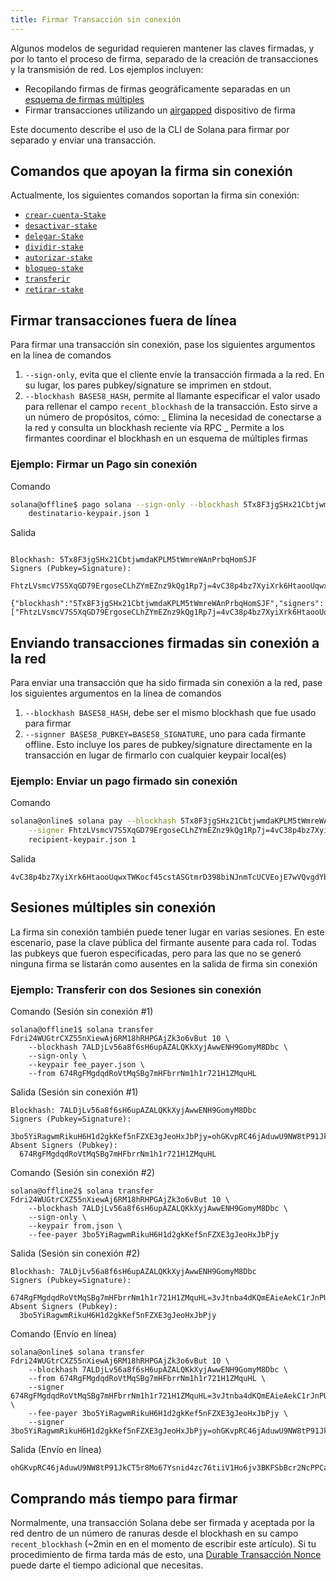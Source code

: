 ```yaml
---
title: Firmar Transacción sin conexión
---
```


Algunos modelos de seguridad requieren mantener las claves firmadas, y por lo tanto el proceso de firma, separado de la creación de transacciones y la transmisión de red. Los ejemplos incluyen:

- Recopilando firmas de firmas geográficamente separadas en un [esquema de firmas múltiples](cli/usage.md#multiple-witnesses)
- Firmar transacciones utilizando un [airgapped](<https://en.wikipedia.org/wiki/Air_gap_(networking)>) dispositivo de firma

Este documento describe el uso de la CLI de Solana para firmar por separado y enviar una transacción.

## Comandos que apoyan la firma sin conexión

Actualmente, los siguientes comandos soportan la firma sin conexión:

- [`crear-cuenta-Stake`](cli/usage.md#solana-create-stake-account)
- [`desactivar-stake`](cli/usage.md#solana-deactivate-stake)
- [`delegar-Stake`](cli/usage.md#solana-delegate-stake)
- [`dividir-stake`](cli/usage.md#solana-split-stake)
- [`autorizar-stake`](cli/usage.md#solana-stake-authorize)
- [`bloqueo-stake`](cli/usage.md#solana-stake-set-lockup)
- [`transferir`](cli/usage.md#solana-transfer)
- [`retirar-stake`](cli/usage.md#solana-withdraw-stake)

## Firmar transacciones fuera de línea

Para firmar una transacción sin conexión, pase los siguientes argumentos en la línea de comandos

1. `--sign-only`, evita que el cliente envíe la transacción firmada a la red. En su lugar, los pares pubkey/signature se imprimen en stdout.
2. `--blockhash BASE58_HASH`, permite al llamante especificar el valor usado para rellenar el campo `recent_blockhash` de la transacción. Esto sirve a un número de propósitos, cómo: _ Elimina la necesidad de conectarse a la red y consulta un blockhash reciente vía RPC _ Permite a los firmantes coordinar el blockhash en un esquema de múltiples firmas

### Ejemplo: Firmar un Pago sin conexión

Comando

```bash
solana@offline$ pago solana --sign-only --blockhash 5Tx8F3jgSHx21CbtjwmdaKPLM5tWmreWAnPrbqHomSJF \
    destinatario-keypair.json 1
```

Salida

```text

Blockhash: 5Tx8F3jgSHx21CbtjwmdaKPLM5tWmreWAnPrbqHomSJF
Signers (Pubkey=Signature):
  FhtzLVsmcV7S5XqGD79ErgoseCLhZYmEZnz9kQg1Rp7j=4vC38p4bz7XyiXrk6HtaooUqwxTWKocf45cstASGtmrD398biNJnmTcUCVEojE7wVQvgdYbjHJqRFZPpzfCQpmUN

{"blockhash":"5Tx8F3jgSHx21CbtjwmdaKPLM5tWmreWAnPrbqHomSJF","signers":["FhtzLVsmcV7S5XqGD79ErgoseCLhZYmEZnz9kQg1Rp7j=4vC38p4bz7XyiXrk6HtaooUqwxTWKocf45cstASGtmrD398biNJnmTcUCVEojE7wVQvgdYbjHJqRFZPpzfCQpmUN"]}'
```

## Enviando transacciones firmadas sin conexión a la red

Para enviar una transacción que ha sido firmada sin conexión a la red, pase los siguientes argumentos en la línea de comandos

1. `--blockhash BASE58_HASH`, debe ser el mismo blockhash que fue usado para firmar
2. `--signner BASE58_PUBKEY=BASE58_SIGNATURE`, uno para cada firmante offline. Esto incluye los pares de pubkey/signature directamente en la transacción en lugar de firmarlo con cualquier keypair local(es)

### Ejemplo: Enviar un pago firmado sin conexión

Comando

```bash
solana@online$ solana pay --blockhash 5Tx8F3jgSHx21CbtjwmdaKPLM5tWmreWAnPrbqHomSJF \
    --signer FhtzLVsmcV7S5XqGD79ErgoseCLhZYmEZnz9kQg1Rp7j=4vC38p4bz7XyiXrk6HtaooUqwxTWKocf45cstASGtmrD398biNJnmTcUCVEojE7wVQvgdYbjHJqRFZPpzfCQpmUN
    recipient-keypair.json 1
```

Salida

```text
4vC38p4bz7XyiXrk6HtaooUqwxTWKocf45cstASGtmrD398biNJnmTcUCVEojE7wVQvgdYbjHJqRFZPpzfCQpmUN
```

## Sesiones múltiples sin conexión

La firma sin conexión también puede tener lugar en varias sesiones. En este escenario, pase la clave pública del firmante ausente para cada rol. Todas las pubkeys que fueron especificadas, pero para las que no se generó ninguna firma se listarán como ausentes en la salida de firma sin conexión

### Ejemplo: Transferir con dos Sesiones sin conexión

Comando (Sesión sin conexión #1)

```text
solana@offline1$ solana transfer Fdri24WUGtrCXZ55nXiewAj6RM18hRHPGAjZk3o6vBut 10 \
    --blockhash 7ALDjLv56a8f6sH6upAZALQKkXyjAwwENH9GomyM8Dbc \
    --sign-only \
    --keypair fee_payer.json \
    --from 674RgFMgdqdRoVtMqSBg7mHFbrrNm1h1r721H1ZMquHL
```

Salida (Sesión sin conexión #1)

```text
Blockhash: 7ALDjLv56a8f6sH6upAZALQKkXyjAwwENH9GomyM8Dbc
Signers (Pubkey=Signature):
  3bo5YiRagwmRikuH6H1d2gkKef5nFZXE3gJeoHxJbPjy=ohGKvpRC46jAduwU9NW8tP91JkCT5r8Mo67Ysnid4zc76tiiV1Ho6jv3BKFSbBcr2NcPPCarmfTLSkTHsJCtdYi
Absent Signers (Pubkey):
  674RgFMgdqdRoVtMqSBg7mHFbrrNm1h1r721H1ZMquHL
```

Comando (Sesión sin conexión #2)

```text
solana@offline2$ solana transfer Fdri24WUGtrCXZ55nXiewAj6RM18hRHPGAjZk3o6vBut 10 \
    --blockhash 7ALDjLv56a8f6sH6upAZALQKkXyjAwwENH9GomyM8Dbc \
    --sign-only \
    --keypair from.json \
    --fee-payer 3bo5YiRagwmRikuH6H1d2gkKef5nFZXE3gJeoHxJbPjy
```

Salida (Sesión sin conexión #2)

```text
Blockhash: 7ALDjLv56a8f6sH6upAZALQKkXyjAwwENH9GomyM8Dbc
Signers (Pubkey=Signature):
  674RgFMgdqdRoVtMqSBg7mHFbrrNm1h1r721H1ZMquHL=3vJtnba4dKQmEAieAekC1rJnPUndBcpvqRPRMoPWqhLEMCty2SdUxt2yvC1wQW6wVUa5putZMt6kdwCaTv8gk7sQ
Absent Signers (Pubkey):
  3bo5YiRagwmRikuH6H1d2gkKef5nFZXE3gJeoHxJbPjy
```

Comando (Envío en línea)

```text
solana@online$ solana transfer Fdri24WUGtrCXZ55nXiewAj6RM18hRHPGAjZk3o6vBut 10 \
    --blockhash 7ALDjLv56a8f6sH6upAZALQKkXyjAwwENH9GomyM8Dbc \
    --from 674RgFMgdqdRoVtMqSBg7mHFbrrNm1h1r721H1ZMquHL \
    --signer 674RgFMgdqdRoVtMqSBg7mHFbrrNm1h1r721H1ZMquHL=3vJtnba4dKQmEAieAekC1rJnPUndBcpvqRPRMoPWqhLEMCty2SdUxt2yvC1wQW6wVUa5putZMt6kdwCaTv8gk7sQ \
    --fee-payer 3bo5YiRagwmRikuH6H1d2gkKef5nFZXE3gJeoHxJbPjy \
    --signer 3bo5YiRagwmRikuH6H1d2gkKef5nFZXE3gJeoHxJbPjy=ohGKvpRC46jAduwU9NW8tP91JkCT5r8Mo67Ysnid4zc76tiiV1Ho6jv3BKFSbBcr2NcPPCarmfTLSkTHsJCtdYi
```

Salida (Envío en línea)

```text
ohGKvpRC46jAduwU9NW8tP91JkCT5r8Mo67Ysnid4zc76tiiV1Ho6jv3BKFSbBcr2NcPPCarmfTLSkTHsJCtdYi
```

## Comprando más tiempo para firmar

Normalmente, una transacción Solana debe ser firmada y aceptada por la red dentro de un número de ranuras desde el blockhash en su campo `recent_blockhash` (~2min en en el momento de escribir este artículo). Si tu procedimiento de firma tarda más de esto, una [Durable Transacción Nonce](offline-signing/durable-nonce.md) puede darte el tiempo adicional que necesitas.
